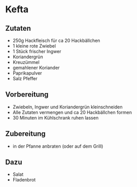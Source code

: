 # Kefta

## Zutaten 
* 250g Hackfleisch für ca 20 Hackbällchen
* 1 kleine rote Zwiebel
* 1 Stück frischer Ingwer
* Koriandergrün
* Kreuzümmel
* gemahlener Koriander
* Paprikapulver
* Salz Pfeffer


## Vorbereitung
* Zwiebeln, Ingwer und Koriandergrün kleinschneiden
* Alle Zutaten vermengen und ca 20 Hackbällchen formen
* 30 Minuten im Kühlschrank ruhen lassen

## Zubereitung
* in der Pfanne anbraten (oder auf dem Grill)

## Dazu
* Salat
* Fladenbrot
